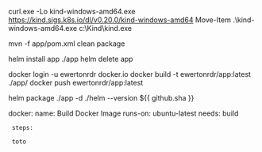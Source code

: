 curl.exe -Lo kind-windows-amd64.exe https://kind.sigs.k8s.io/dl/v0.20.0/kind-windows-amd64
Move-Item .\kind-windows-amd64.exe c:\Kind\kind.exe

mvn -f app/pom.xml clean package

helm install app ./app
helm delete app

docker login -u ewertonrdr  docker.io
docker build -t ewertonrdr/app:latest ./app/
docker push ewertonrdr/app:latest


helm package ./app -d ./helm --version ${{ github.sha }}


  docker:
     name: Build Docker Image
     runs-on: ubuntu-latest
     needs: build

     steps: 

     toto